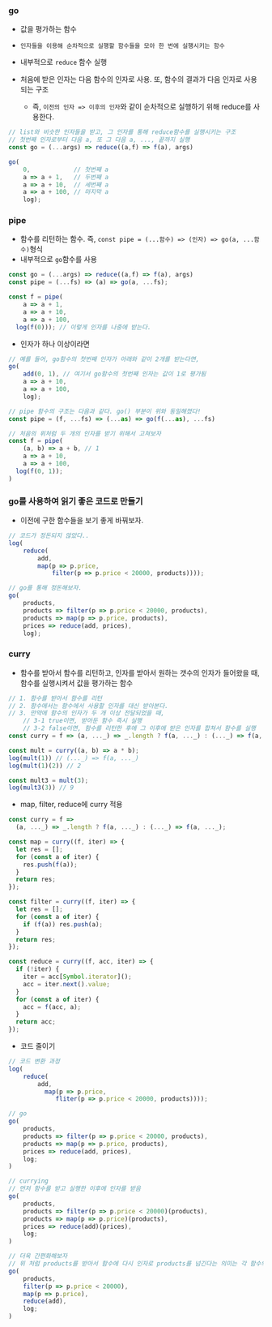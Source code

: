 ### go

- 값을 평가하는 함수

- `인자들을 이용해 순차적으로 실행할 함수들을 모아 한 번에 실행시키는 함수`

- 내부적으로 `reduce` 함수 실행

- 처음에 받은 인자는 다음 함수의 인자로 사용. 또, 함수의 결과가 다음 인자로 사용되는 구조
  - 즉, `이전의 인자 => 이후의 인자`와 같이 순차적으로 실행하기 위해 reduce를 사용한다.

```javascript
// list와 비슷한 인자들을 받고, 그 인자를 통해 reduce함수를 실행시키는 구조
// 첫번째 인자로부터 다음 a, 또 그 다음 a, ..., 끝까지 실행
const go = (...args) => reduce((a,f) => f(a), args)

go(
	0, 			  // 첫번째 a
	a => a + 1,   // 두번째 a
	a => a + 10,  // 세번째 a
	a => a + 100, // 마지막 a
	log);
```

### pipe

- 함수를 리턴하는 함수. 즉, `const pipe = (...함수) => (인자) => go(a, ...함수)`형식
- 내부적으로 `go`함수를 사용

```javascript
const go = (...args) => reduce((a,f) => f(a), args)
const pipe = (...fs) => (a) => go(a, ...fs);

const f = pipe(
	a => a + 1,
	a => a + 10,
	a => a + 100,
  log(f(0))); // 이렇게 인자를 나중에 받는다.
```

- 인자가 하나 이상이라면

```javascript
// 예를 들어, go함수의 첫번째 인자가 아래와 같이 2개를 받는다면,
go(
    add(0, 1), // 여기서 go함수의 첫번째 인자는 값이 1로 평가됨
    a => a + 10,
    a => a + 100,
    log);

// pipe 함수의 구조는 다음과 같다. go() 부분이 위와 동일해졌다!
const pipe = (f, ...fs) => (...as) => go(f(...as), ...fs)

// 처음의 위처럼 두 개의 인자를 받기 위해서 고쳐보자
const f = pipe(
	(a, b) => a + b, // 1
    a => a + 10,
    a => a + 100,
  log(f(0, 1));
)
```



### go를 사용하여 읽기 좋은 코드로 만들기

- 이전에 구한 함수들을 보기 좋게 바꿔보자.

```javascript
// 코드가 정돈되지 않았다..
log(
    reduce(
        add,
        map(p => p.price,
            filter(p => p.price < 20000, products))));

// go를 통해 정돈해보자.
go(
    products,
    products => filter(p => p.price < 20000, products),
    products => map(p => p.price, products),
    prices => reduce(add, prices),
    log);
```

### curry

- 함수를 받아서 함수를 리턴하고, 인자를 받아서 원하는 갯수의 인자가 들어왔을 때, 함수를 실행시켜서 값을 평가하는 함수

```javascript
// 1. 함수를 받아서 함수를 리턴
// 2. 함수에서는 함수에서 사용할 인자를 대신 받아본다.
// 3. 만약에 함수의 인자가 두 개 이상 전달되었을 때, 
	// 3-1 true이면, 받아둔 함수 즉시 실행
	// 3-2 false이면, 함수를 리턴한 후에 그 이후에 받은 인자를 합쳐서 함수를 실행
const curry = f => (a, ..._) => _.length ? f(a, ..._) : (..._) => f(a, ..._);

const mult = curry((a, b) => a * b);
log(mult(1)) // (..._) => f(a, ..._)
log(mult(1)(2)) // 2

const mult3 = mult(3);
log(mult3(3)) // 9
```

- map, filter, reduce에 curry 적용

```javascript
const curry = f =>
  (a, ..._) => _.length ? f(a, ..._) : (..._) => f(a, ..._);

const map = curry((f, iter) => {
  let res = [];
  for (const a of iter) {
    res.push(f(a));
  }
  return res;
});

const filter = curry((f, iter) => {
  let res = [];
  for (const a of iter) {
    if (f(a)) res.push(a);
  }
  return res;
});

const reduce = curry((f, acc, iter) => {
  if (!iter) {
    iter = acc[Symbol.iterator]();
    acc = iter.next().value;
  }
  for (const a of iter) {
    acc = f(acc, a);
  }
  return acc;
});
```

- 코드 줄이기

```javascript
// 코드 변환 과정
log(
	reduce(
        add,
          map(p => p.price,
             fliter(p => p.price < 20000, products))));

// go
go(
	products,
	products => filter(p => p.price < 20000, products),
	products => map(p => p.price, products),
	prices => reduce(add, prices),
    log;
)

// currying
// 먼저 함수를 받고 실행한 이후에 인자를 받음
go(
	products,
	products => filter(p => p.price < 20000)(products),
	products => map(p => p.price)(products),
	prices => reduce(add)(prices),
    log;
)

// 더욱 간편화해보자
// 위 처럼 products를 받아서 함수에 다시 인자로 products를 넘긴다는 의미는 각 함수의 평가 그 자체로 변환이 가능하다는 의미..?(이해가 다시 필요할듯하다...후)
go(
	products,
	filter(p => p.price < 20000),
	map(p => p.price),
	reduce(add),
    log;
)
```

